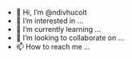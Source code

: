 - 👋 Hi, I’m @ndivhucolt
- 👀 I’m interested in ...
- 🌱 I’m currently learning ...
- 💞️ I’m looking to collaborate on ...
- 📫 How to reach me ...

<!---
ndivhucolt/ndivhucolt is a ✨ special ✨ repository because its `README.md` (this file) appears on your GitHub profile.
You can click the Preview link to take a look at your changes.
--->
